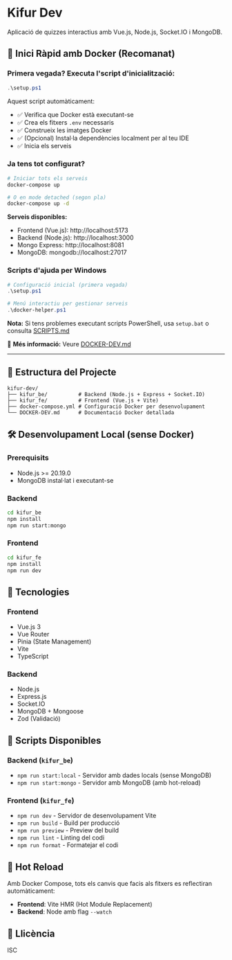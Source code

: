 # Kifur Dev

Aplicació de quizzes interactius amb Vue.js, Node.js, Socket.IO i MongoDB.

## 🚀 Inici Ràpid amb Docker (Recomanat)

### Primera vegada? Executa l'script d'inicialització:

```powershell
.\setup.ps1
```

Aquest script automàticament:
- ✅ Verifica que Docker està executant-se
- ✅ Crea els fitxers `.env` necessaris
- ✅ Construeix les imatges Docker
- ✅ (Opcional) Instal·la dependències localment per al teu IDE
- ✅ Inicia els serveis

### Ja tens tot configurat?

```bash
# Iniciar tots els serveis
docker-compose up

# O en mode detached (segon pla)
docker-compose up -d
```

**Serveis disponibles:**
- Frontend (Vue.js): http://localhost:5173
- Backend (Node.js): http://localhost:3000  
- Mongo Express: http://localhost:8081
- MongoDB: mongodb://localhost:27017

### Scripts d'ajuda per Windows

```powershell
# Configuració inicial (primera vegada)
.\setup.ps1

# Menú interactiu per gestionar serveis
.\docker-helper.ps1
```

**Nota:** Si tens problemes executant scripts PowerShell, usa `setup.bat` o consulta [SCRIPTS.md](./SCRIPTS.md)

📖 **Més informació:** Veure [DOCKER-DEV.md](./DOCKER-DEV.md)

---

## 📁 Estructura del Projecte

```
kifur-dev/
├── kifur_be/          # Backend (Node.js + Express + Socket.IO)
├── kifur_fe/          # Frontend (Vue.js + Vite)
├── docker-compose.yml # Configuració Docker per desenvolupament
└── DOCKER-DEV.md      # Documentació Docker detallada
```

## 🛠️ Desenvolupament Local (sense Docker)

### Prerequisits
- Node.js >= 20.19.0
- MongoDB instal·lat i executant-se

### Backend

```bash
cd kifur_be
npm install
npm run start:mongo
```

### Frontend

```bash
cd kifur_fe
npm install
npm run dev
```

## 🔧 Tecnologies

### Frontend
- Vue.js 3
- Vue Router
- Pinia (State Management)
- Vite
- TypeScript

### Backend
- Node.js
- Express.js
- Socket.IO
- MongoDB + Mongoose
- Zod (Validació)

## 📝 Scripts Disponibles

### Backend (`kifur_be`)
- `npm run start:local` - Servidor amb dades locals (sense MongoDB)
- `npm run start:mongo` - Servidor amb MongoDB (amb hot-reload)

### Frontend (`kifur_fe`)
- `npm run dev` - Servidor de desenvolupament Vite
- `npm run build` - Build per producció
- `npm run preview` - Preview del build
- `npm run lint` - Linting del codi
- `npm run format` - Formatejar el codi

## 🐛 Hot Reload

Amb Docker Compose, tots els canvis que facis als fitxers es reflectiran automàticament:
- **Frontend**: Vite HMR (Hot Module Replacement)
- **Backend**: Node amb flag `--watch`

## 📄 Llicència

ISC
